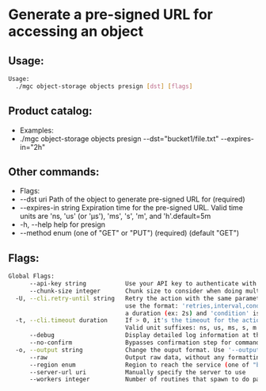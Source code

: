 # Generate a pre-signed URL for accessing an object

## Usage:
```bash
Usage:
  ./mgc object-storage objects presign [dst] [flags]
```

## Product catalog:
- Examples:
- ./mgc object-storage objects presign --dst="bucket1/file.txt" --expires-in="2h"

## Other commands:
- Flags:
- --dst uri             Path of the object to generate pre-signed URL for (required)
- --expires-in string   Expiration time for the pre-signed URL. Valid time units are 'ns, 'us' (or 'µs'), 'ms', 's',  'm', and 'h'.default=5m
- -h, --help                help for presign
- --method enum         (one of "GET" or "PUT") (required) (default "GET")

## Flags:
```bash
Global Flags:
      --api-key string           Use your API key to authenticate with the API
      --chunk-size integer       Chunk size to consider when doing multipart requests. Specified in Mb (range: 8 - 5120) (default 8)
  -U, --cli.retry-until string   Retry the action with the same parameters until the given condition is met. The flag parameters
                                 use the format: 'retries,interval,condition', where 'retries' is a positive integer, 'interval' is
                                 a duration (ex: 2s) and 'condition' is a 'engine=value' pair such as "jsonpath=expression"
  -t, --cli.timeout duration     If > 0, it's the timeout for the action execution. It's specified as numbers and unit suffix.
                                 Valid unit suffixes: ns, us, ms, s, m and h. Examples: 300ms, 1m30s
      --debug                    Display detailed log information at the debug level
      --no-confirm               Bypasses confirmation step for commands that ask a confirmation from the user
  -o, --output string            Change the ouput format. Use '--output=help' to know more details. (default "yaml")
      --raw                      Output raw data, without any formatting or coloring
      --region enum              Region to reach the service (one of "br-mgl1", "br-ne1" or "br-se1") (default "br-se1")
      --server-url uri           Manually specify the server to use
      --workers integer          Number of routines that spawn to do parallel operations within object_storage (min: 1) (default 5)
```


